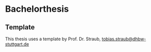 # Bachelorthesis


## Template
This thesis uses a template by Prof. Dr. Straub, tobias.straub@dhbw-stuttgart.de